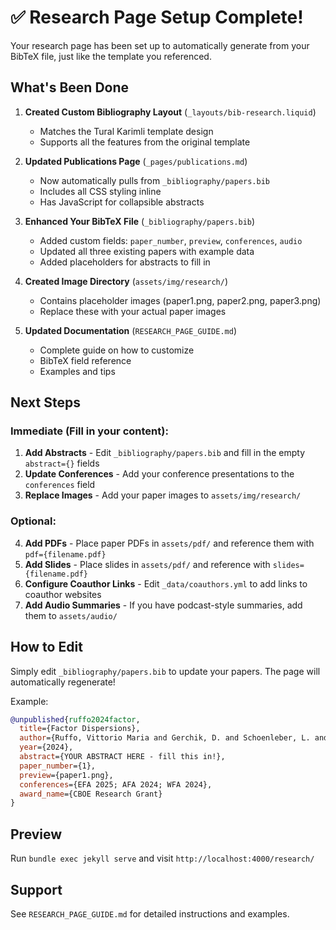 # ✅ Research Page Setup Complete!

Your research page has been set up to automatically generate from your BibTeX file, just like the template you referenced.

## What's Been Done

1. **Created Custom Bibliography Layout** (`_layouts/bib-research.liquid`)
   - Matches the Tural Karimli template design
   - Supports all the features from the original template

2. **Updated Publications Page** (`_pages/publications.md`)
   - Now automatically pulls from `_bibliography/papers.bib`
   - Includes all CSS styling inline
   - Has JavaScript for collapsible abstracts

3. **Enhanced Your BibTeX File** (`_bibliography/papers.bib`)
   - Added custom fields: `paper_number`, `preview`, `conferences`, `audio`
   - Updated all three existing papers with example data
   - Added placeholders for abstracts to fill in

4. **Created Image Directory** (`assets/img/research/`)
   - Contains placeholder images (paper1.png, paper2.png, paper3.png)
   - Replace these with your actual paper images

5. **Updated Documentation** (`RESEARCH_PAGE_GUIDE.md`)
   - Complete guide on how to customize
   - BibTeX field reference
   - Examples and tips

## Next Steps

### Immediate (Fill in your content):

1. **Add Abstracts** - Edit `_bibliography/papers.bib` and fill in the empty `abstract={}` fields
2. **Update Conferences** - Add your conference presentations to the `conferences` field
3. **Replace Images** - Add your paper images to `assets/img/research/`

### Optional:

4. **Add PDFs** - Place paper PDFs in `assets/pdf/` and reference them with `pdf={filename.pdf}`
5. **Add Slides** - Place slides in `assets/pdf/` and reference with `slides={filename.pdf}`
6. **Configure Coauthor Links** - Edit `_data/coauthors.yml` to add links to coauthor websites
7. **Add Audio Summaries** - If you have podcast-style summaries, add them to `assets/audio/`

## How to Edit

Simply edit `_bibliography/papers.bib` to update your papers. The page will automatically regenerate!

Example:
```bibtex
@unpublished{ruffo2024factor,
  title={Factor Dispersions},
  author={Ruffo, Vittorio Maria and Gerchik, D. and Schoenleber, L. and Vilkov, Grigory},
  year={2024},
  abstract={YOUR ABSTRACT HERE - fill this in!},
  paper_number={1},
  preview={paper1.png},
  conferences={EFA 2025; AFA 2024; WFA 2024},
  award_name={CBOE Research Grant}
}
```

## Preview

Run `bundle exec jekyll serve` and visit `http://localhost:4000/research/`

## Support

See `RESEARCH_PAGE_GUIDE.md` for detailed instructions and examples.

